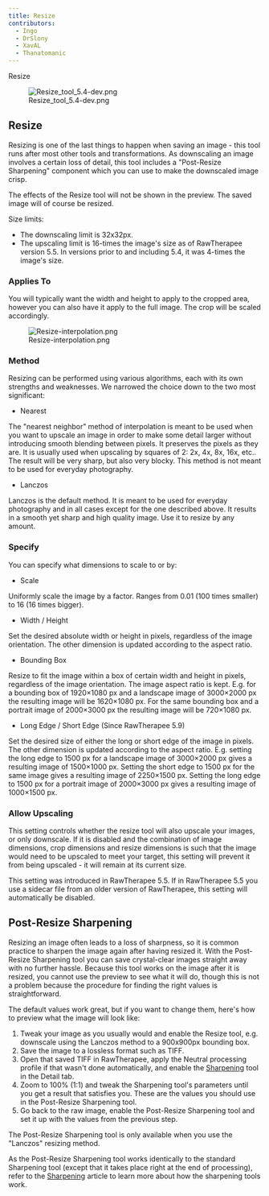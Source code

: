```yaml
---
title: Resize
contributors:
  - Ingo
  - DrSlony
  - XavAL
  - Thanatomanic
---
```


<div class="pagetitle">

Resize

</div>

<figure>
<img src="/images/Resize_tool_5.4-dev.png" title="Resize_tool_5.4-dev.png" />
<figcaption>Resize_tool_5.4-dev.png</figcaption>
</figure>

## Resize

Resizing is one of the last things to happen when saving an image - this
tool runs after most other tools and transformations. As downscaling an
image involves a certain loss of detail, this tool includes a
"Post-Resize Sharpening" component which you can use to make the
downscaled image crisp.

The effects of the Resize tool will not be shown in the preview. The
saved image will of course be resized.

Size limits:

- The downscaling limit is 32x32px.
- The upscaling limit is 16-times the image's size as of RawTherapee
  version 5.5. In versions prior to and including 5.4, it was 4-times
  the image's size.

### Applies To

You will typically want the width and height to apply to the cropped
area, however you can also have it apply to the full image. The crop
will be scaled accordingly.

<figure>
<img src="/images/Resize-interpolation.png" title="Resize-interpolation.png" />
<figcaption>Resize-interpolation.png</figcaption>
</figure>

### Method

Resizing can be performed using various algorithms, each with its own
strengths and weaknesses. We narrowed the choice down to the two most
significant:

- Nearest

  
The "nearest neighbor" method of interpolation is meant to be used when
you want to upscale an image in order to make some detail larger without
introducing smooth blending between pixels. It preserves the pixels as
they are. It is usually used when upscaling by squares of 2: 2x, 4x, 8x,
16x, etc.. The result will be very sharp, but also very blocky. This
method is not meant to be used for everyday photography.

- Lanczos

  
Lanczos is the default method. It is meant to be used for everyday
photography and in all cases except for the one described above. It
results in a smooth yet sharp and high quality image. Use it to resize
by any amount.

### Specify

You can specify what dimensions to scale to or by:

- Scale

  
Uniformly scale the image by a factor. Ranges from 0.01 (100 times
smaller) to 16 (16 times bigger).

- Width / Height

  
Set the desired absolute width or height in pixels, regardless of the
image orientation. The other dimension is updated according to the
aspect ratio.

- Bounding Box

  
Resize to fit the image within a box of certain width and height in
pixels, regardless of the image orientation. The image aspect ratio is
kept. E.g. for a bounding box of 1920×1080 px and a landscape image of
3000×2000 px the resulting image will be 1620×1080 px. For the same
bounding box and a portrait image of 2000×3000 px the resulting image
will be 720×1080 px.

- Long Edge / Short Edge (Since RawTherapee 5.9)

  
Set the desired size of either the long or short edge of the image in
pixels. The other dimension is updated according to the aspect ratio.
E.g. setting the long edge to 1500 px for a landscape image of
3000×2000 px gives a resulting image of 1500×1000 px. Setting the short
edge to 1500 px for the same image gives a resulting image of
2250×1500 px. Setting the long edge to 1500 px for a portrait image of
2000×3000 px gives a resulting image of 1000×1500 px.

### Allow Upscaling

This setting controls whether the resize tool will also upscale your
images, or only downscale. If it is disabled and the combination of
image dimensions, crop dimensions and resize dimensions is such that the
image would need to be upscaled to meet your target, this setting will
prevent it from being upscaled - it will remain at its current size.

This setting was introduced in RawTherapee 5.5. If in RawTherapee 5.5
you use a sidecar file from an older version of RawTherapee, this
setting will automatically be disabled.

## Post-Resize Sharpening

Resizing an image often leads to a loss of sharpness, so it is common
practice to sharpen the image again after having resized it. With the
Post-Resize Sharpening tool you can save crystal-clear images straight
away with no further hassle. Because this tool works on the image after
it is resized, you cannot use the preview to see what it will do, though
this is not a problem because the procedure for finding the right values
is straightforward.

The default values work great, but if you want to change them, here's
how to preview what the image will look like:

1.  Tweak your image as you usually would and enable the Resize tool,
    e.g. downscale using the Lanczos method to a 900x900px bounding box.
2.  Save the image to a lossless format such as TIFF.
3.  Open that saved TIFF in RawTherapee, apply the Neutral processing
    profile if that wasn't done automatically, and enable the
    [Sharpening](Sharpening.md) tool in the Detail tab.
4.  Zoom to 100% (1:1) and tweak the Sharpening tool's parameters until
    you get a result that satisfies you. These are the values you should
    use in the Post-Resize Sharpening tool.
5.  Go back to the raw image, enable the Post-Resize Sharpening tool and
    set it up with the values from the previous step.

The Post-Resize Sharpening tool is only available when you use the
"Lanczos" resizing method.

As the Post-Resize Sharpening tool works identically to the standard
Sharpening tool (except that it takes place right at the end of
processing), refer to the [Sharpening](Sharpening.md) article to
learn more about how the sharpening tools work.
